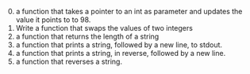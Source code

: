 0. a function that takes a pointer to an int as parameter and updates the value it points to to 98.
1. Write a function that swaps the values of two integers
2. a function that returns the length of a string
3. a function that prints a string, followed by a new line, to stdout.
4. a function that prints a string, in reverse, followed by a new line.
5. a function that reverses a string.
